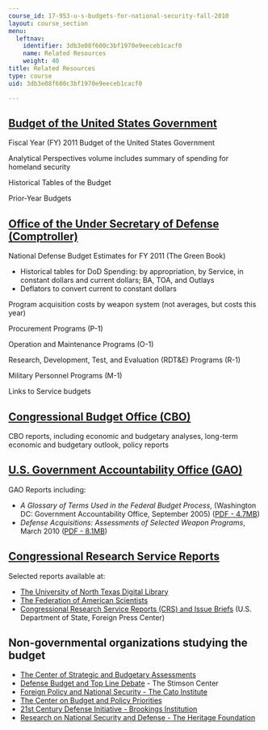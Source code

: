 ```yaml
---
course_id: 17-953-u-s-budgets-for-national-security-fall-2010
layout: course_section
menu:
  leftnav:
    identifier: 3db3e08f600c3bf1970e9eeceb1cacf0
    name: Related Resources
    weight: 40
title: Related Resources
type: course
uid: 3db3e08f600c3bf1970e9eeceb1cacf0

---
```


[Budget of the United States Government](http://www.gpo.gov/fdsys/browse/collectionGPO.action?collectionCode=BUDGET)
--------------------------------------------------------------------------------------------------------------------

Fiscal Year (FY) 2011 Budget of the United States Government

Analytical Perspectives volume includes summary of spending for homeland security

Historical Tables of the Budget

Prior-Year Budgets

[Office of the Under Secretary of Defense (Comptroller)](http://comptroller.defense.gov/)
-----------------------------------------------------------------------------------------

National Defense Budget Estimates for FY 2011 (The Green Book)

*   Historical tables for DoD Spending: by appropriation, by Service, in constant dollars and current dollars; BA, TOA, and Outlays
*   Deflators to convert current to constant dollars

Program acquisition costs by weapon system (not averages, but costs this year)

Procurement Programs (P-1)

Operation and Maintenance Programs (O-1)

Research, Development, Test, and Evaluation (RDT&E) Programs (R-1)

Military Personnel Programs (M-1)

Links to Service budgets

[Congressional Budget Office (CBO)](http://www.cbo.gov)
-------------------------------------------------------

CBO reports, including economic and budgetary analyses, long-term economic and budgetary outlook, policy reports

[U.S. Government Accountability Office (GAO)](http://www.gao.gov)
-----------------------------------------------------------------

GAO Reports including:

*   _A Glossary of Terms Used in the Federal Budget Process_, (Washington DC: Government Accountability Office, September 2005) ([PDF - 4.7MB](http://www.gao.gov/new.items/d05734sp.pdf))
*   _Defense Acquisitions: Assessments of Selected Weapon Programs_, March 2010 ([PDF - 8.1MB](http://www.gao.gov/new.items/d10388sp.pdf))

[Congressional Research Service Reports](http://www.fas.org/sgp/crs/index.html)
-------------------------------------------------------------------------------

Selected reports available at:

*   [The University of North Texas Digital Library](http://digital.library.unt.edu/explore/collections/CRSR/browse/)
*   [The Federation of American Scientists](http://www.fas.org/)
*   [Congressional Research Service Reports (CRS) and Issue Briefs](http://fpc.state.gov/c18185.htm) (U.S. Department of State, Foreign Press Center)

Non-governmental organizations studying the budget
--------------------------------------------------

*   [The Center of Strategic and Budgetary Assessments](http://www.csbaonline.org/)
*   [Defense Budget and Top Line Debate](http://www.stimson.org/defense-budget-top-line-debate/) - The Stimson Center
*   [Foreign Policy and National Security - The Cato Institute](http://www.cato.org/foreign-policy-national-security)
*   [The Center on Budget and Policy Priorities](http://www.cbpp.org/)
*   [21st Century Defense Initiative - Brookings Institution](https://www.brookings.edu/wp-content/uploads/2012/04/1022_defense.pdf)
*   [Research on National Security and Defense - The Heritage Foundation](http://www.heritage.org/Issues/National-Security-and-Defense)